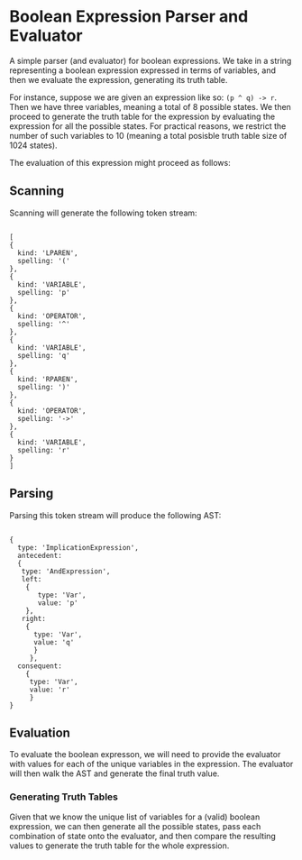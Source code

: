 # Boolean Expression Parser and Evaluator

A simple parser (and evaluator) for boolean expressions. We take in a string representing a boolean expression expressed in terms of variables, and then
we evaluate the expression, generating its truth table.

For instance, suppose we are given an expression like so: `(p ^ q) -> r`. Then we have three variables, meaning a total of 8 possible states. We then proceed to generate the
truth table for the expression by evaluating the expression for all the possible states. For practical reasons, we restrict the number of such variables to 10 (meaning a total 
posisble truth table size of 1024 states).

The evaluation of this expression might proceed as follows:

## Scanning

Scanning will generate the following token stream:

```

[
{
  kind: 'LPAREN',
  spelling: '('
},
{
  kind: 'VARIABLE',
  spelling: 'p'
},
{
  kind: 'OPERATOR',
  spelling: '^'
},
{
  kind: 'VARIABLE',
  spelling: 'q'
},
{
  kind: 'RPAREN',
  spelling: ')'
},
{
  kind: 'OPERATOR',
  spelling: '->'
},
{
  kind: 'VARIABLE',
  spelling: 'r'
}
]

```

## Parsing

Parsing this token stream will produce the following AST:

```

{
  type: 'ImplicationExpression',
  antecedent: 
  { 
   type: 'AndExpression',
   left: 
    {
       type: 'Var',
       value: 'p'
    },
   right: 
    {
      type: 'Var',
      value: 'q'
      }
     },
  consequent: 
    {
     type: 'Var',
     value: 'r'
     }
}

```

## Evaluation

To evaluate the boolean expresson, we will need to provide the evaluator with values for each of the unique variables in the expression. The evaluator will then walk the AST and 
generate the final truth value.

### Generating Truth Tables

Given that we know the unique list of variables for a (valid) boolean expression, we can then generate all the possible states, pass each combination of state onto the evaluator, and then compare the resulting values to generate the truth table for the whole expression.